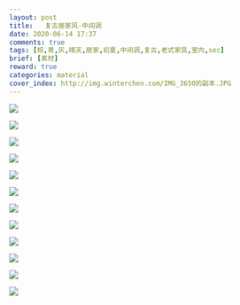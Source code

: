 ```yaml
---
layout: post
title:   复古居家风-中间调
date: 2020-06-14 17:37
comments: true
tags: [棕,青,灰,晴天,居家,初夏,中间调,复古,老式家具,室内,sec]
brief: [素材]
reward: true
categories: material
cover_index: http://img.winterchen.com/IMG_3650的副本.JPG
---
```


![](http://img.winterchen.com/IMG_3650.JPG)

![](http://img.winterchen.com/IMG_3641.JPG)

![](http://img.winterchen.com/IMG_3642.JPG)

![](http://img.winterchen.com/IMG_3642.JPG)

![](http://img.winterchen.com/IMG_3643.JPG)

![](http://img.winterchen.com/IMG_3644.JPG)

![](http://img.winterchen.com/IMG_3645.JPG)

![](http://img.winterchen.com/IMG_3646.JPG)

![](http://img.winterchen.com/IMG_3647.JPG)

![](http://img.winterchen.com/IMG_3648.JPG)

![](http://img.winterchen.com/IMG_3649.JPG)

![](http://img.winterchen.com/IMG_3650.JPG)

